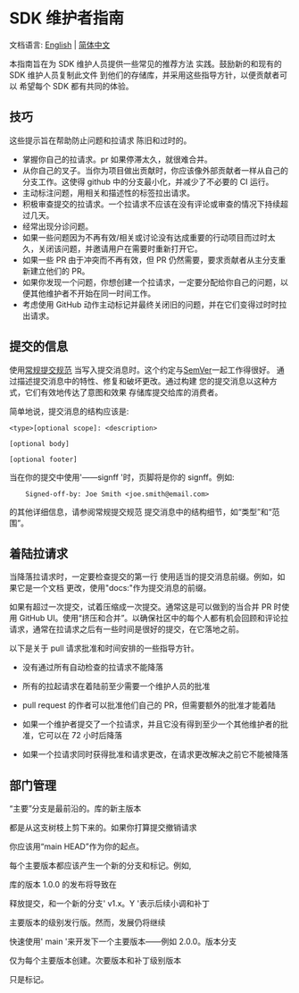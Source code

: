 # SDK 维护者指南

文档语言: [English](SDK-maintainer-guidelines.md) | [简体中文](SDK-maintainer-guidelines.zh-cn.md)

<!-- no verify-specs -->

本指南旨在为 SDK 维护人员提供一些常见的推荐方法
实践。鼓励新的和现有的 SDK 维护人员复制此文件
到他们的存储库，并采用这些指导方针，以便贡献者可以
希望每个 SDK 都有共同的体验。

## 技巧

这些提示旨在帮助防止问题和拉请求
陈旧和过时的。

- 掌握你自己的拉请求。pr 如果停滞太久，就很难合并。
- 从你自己的叉子。当你为项目做出贡献时，你应该像外部贡献者一样从自己的分支工作。这使得 github 中的分支最小化，并减少了不必要的 CI 运行。
- 主动标注问题，用相关和描述性的标签拉出请求。
- 积极审查提交的拉请求。一个拉请求不应该在没有评论或审查的情况下持续超过几天。
- 经常出现分诊问题。
- 如果一些问题因为不再有效/相关或讨论没有达成重要的行动项目而过时太久，关闭该问题，并邀请用户在需要时重新打开它。
- 如果一些 PR 由于冲突而不再有效，但 PR 仍然需要，要求贡献者从主分支重新建立他们的 PR。
- 如果你发现一个问题，你想创建一个拉请求，一定要分配给你自己的问题，以便其他维护者不开始在同一时间工作。
- 考虑使用 GitHub 动作主动标记并最终关闭旧的问题，并在它们变得过时时拉出请求。

## 提交的信息

使用[常规提交规范](https://www.conventionalcommits.org/en/v1.0.0/)
当写入提交消息时。这个约定与[SemVer](http://semver.org/)一起工作得很好。
通过描述提交消息中的特性、修复和破坏更改。通过构建
您的提交消息以这种方式，它们有效地传达了意图和效果
存储库提交给库的消费者。

简单地说，提交消息的结构应该是:

```
<type>[optional scope]: <description>

[optional body]

[optional footer]
```

当在你的提交中使用'——signff '时，页脚将是你的 signff。例如:

```
    Signed-off-by: Joe Smith <joe.smith@email.com>
```

的其他详细信息，请参阅常规提交规范
提交消息中的结构细节，如“类型”和“范围”。

## 着陆拉请求

当降落拉请求时，一定要检查提交的第一行
使用适当的提交消息前缀。例如，如果它是一个文档
更改，使用"docs:"作为提交消息的前缀。

如果有超过一次提交，试着压缩成一次提交。通常这是可以做到的当合并 PR 时使用 GitHub UI。使用“挤压和合并”。以确保社区中的每个人都有机会回顾和评论拉请求，通常在拉请求之后有一些时间是很好的提交，在它落地之前。

以下是关于 pull 请求批准和时间安排的一些指导方针。

- 没有通过所有自动检查的拉请求不能降落

- 所有的拉起请求在着陆前至少需要一个维护人员的批准

- pull request 的作者可以批准他们自己的 PR，但需要额外的批准才能着陆

- 如果一个维护者提交了一个拉请求，并且它没有得到至少一个其他维护者的批准，它可以在 72 小时后降落

- 如果一个拉请求同时获得批准和请求更改，在请求更改解决之前它不能被降落

## 部门管理

“主要”分支是最前沿的。库的新主版本

都是从这支树枝上剪下来的。如果你打算提交撤销请求

你应该用“main HEAD”作为你的起点。

每个主要版本都应该产生一个新的分支和标记。例如,

库的版本 1.0.0 的发布将导致在

释放提交，和一个新的分支' v1.x。Y '表示后续小调和补丁

主要版本的级别发行版。然而，发展仍将继续

快速使用' main '来开发下一个主要版本——例如 2.0.0。版本分支

仅为每个主要版本创建。次要版本和补丁级别版本

只是标记。
